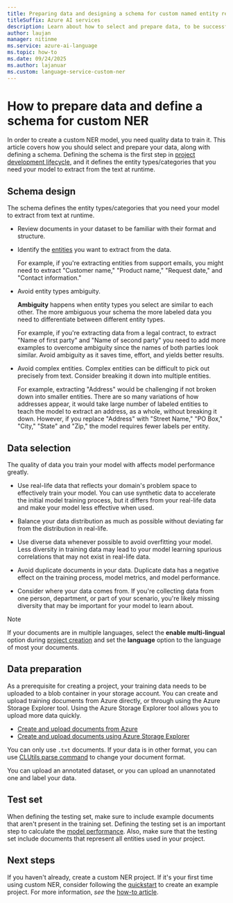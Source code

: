 ```yaml
---
title: Preparing data and designing a schema for custom named entity recognition (NER)
titleSuffix: Azure AI services
description: Learn about how to select and prepare data, to be successful in creating custom NER projects.
author: laujan
manager: nitinme
ms.service: azure-ai-language
ms.topic: how-to
ms.date: 09/24/2025
ms.author: lajanuar
ms.custom: language-service-custom-ner
---
```


# How to prepare data and define a schema for custom NER

In order to create a custom NER model, you need quality data to train it. This article covers how you should select and prepare your data, along with defining a schema. Defining the schema is the first step in [project development lifecycle](../overview.md#project-development-lifecycle), and it defines the entity types/categories that you need your model to extract from the text at runtime.

## Schema design

The schema defines the entity types/categories that you need your model to extract from text at runtime. 

* Review documents in your dataset to be familiar with their format and structure.

* Identify the [entities](../glossary.md#entity) you want to extract from the data.

    For example, if you're extracting entities from support emails, you might need to extract "Customer name," "Product name," "Request date," and "Contact information."

* Avoid entity types ambiguity.

    **Ambiguity** happens when entity types you select are similar to each other. The more ambiguous your schema the more labeled data you need to differentiate between different entity types.

    For example, if you're extracting data from a legal contract, to extract "Name of first party" and "Name of second party" you need to add more examples to overcome ambiguity since the names of both parties look similar. Avoid ambiguity as it saves time, effort, and yields better results.

* Avoid complex entities. Complex entities can be difficult to pick out precisely from text. Consider breaking it down into multiple entities.

    For example, extracting "Address" would be challenging if not broken down into smaller entities. There are so many variations of how addresses appear, it would take large number of labeled entities to teach the model to extract an address, as a whole, without breaking it down. However, if you replace "Address" with "Street Name," "PO Box," "City," "State" and "Zip," the model requires fewer labels per entity.

## Data selection

The quality of data you train your model with affects model performance greatly.

* Use real-life data that reflects your domain's problem space to effectively train your model. You can use synthetic data to accelerate the initial model training process, but it differs from your real-life data and make your model less effective when used.

* Balance your data distribution as much as possible without deviating far from the distribution in real-life.

* Use diverse data whenever possible to avoid overfitting your model. Less diversity in training data may lead to your model learning spurious correlations that may not exist in real-life data. 
 
* Avoid duplicate documents in your data. Duplicate data has a negative effect on the training process, model metrics, and model performance. 

* Consider where your data comes from. If you're collecting data from one person, department, or part of your scenario, you're likely missing diversity that may be important for your model to learn about. 

> [!NOTE]
> If your documents are in multiple languages, select the **enable multi-lingual** option during [project creation](../quickstart.md) and set the **language** option to the language of most your documents.

## Data preparation

As a prerequisite for creating a project, your training data needs to be uploaded to a blob container in your storage account. You can create and upload training documents from Azure directly, or through using the Azure Storage Explorer tool. Using the Azure Storage Explorer tool allows you to upload more data quickly.  

* [Create and upload documents from Azure](/azure/storage/blobs/storage-quickstart-blobs-portal#create-a-container)
* [Create and upload documents using Azure Storage Explorer](/azure/vs-azure-tools-storage-explorer-blobs)

You can only use `.txt` documents. If your data is in other format, you can use [CLUtils parse command](https://github.com/microsoft/CognitiveServicesLanguageUtilities/blob/main/CustomTextAnalytics.CLUtils/Solution/CogSLanguageUtilities.ViewLayer.CliCommands/Commands/ParseCommand/README.md) to change your document format.

You can upload an annotated dataset, or you can upload an unannotated one and label your data.
 
## Test set

When defining the testing set, make sure to include example documents that aren't present in the training set. Defining the testing set is an important step to calculate the [model performance](view-model-evaluation.md#model-details). Also, make sure that the testing set include documents that represent all entities used in your project.

## Next steps

If you haven't already, create a custom NER project. If it's your first time using custom NER, consider following the [quickstart](../quickstart.md) to create an example project. For more information, *see* the [how-to article](../how-to/create-project.md).